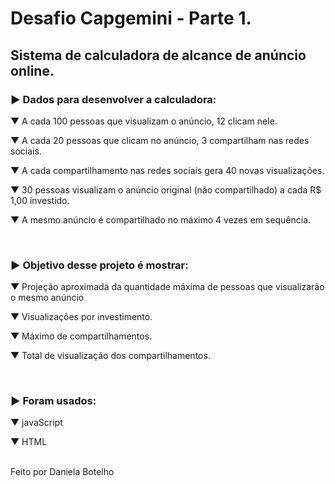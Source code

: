 # Desafio Capgemini - Parte 1.
## Sistema de calculadora de alcance de anúncio online.

<h3> ► Dados para desenvolver a calculadora: </h3>
<p >   ▼ A cada 100 pessoas que visualizam o anúncio, 12 clicam nele. </p>
<p >   ▼ A cada 20 pessoas que clicam no anúncio, 3 compartilham nas redes sociais. </p>
<p >   ▼ A cada compartilhamento nas redes sociais gera 40 novas visualizações. </p>
<p >   ▼ 30 pessoas visualizam o anúncio original (não compartilhado) a cada R$ 1,00 investido.</p>
<p >   ▼ A mesmo anúncio é compartilhado no máximo 4 vezes em sequência.</p>
<br>

<h3> ► Objetivo desse projeto é mostrar: </h3>
<p >   ▼ Projeção aproximada da quantidade máxima de pessoas que visualizarão o mesmo anúncio </p>
<p >   ▼ Visualizações por investimento. </p>
<p >   ▼ Máximo de compartilhamentos.  </p>
<p >   ▼ Total de visualização dos compartilhamentos. </p>
<br>

<h3> ► Foram usados: </h3>
<p >   ▼ javaScript </p>
<p >   ▼ HTML </p>
<br>

<footer> Feito por Daniela Botelho </footer>



